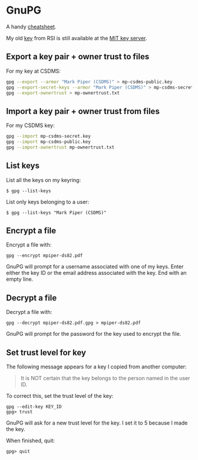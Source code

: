 # GnuPG

A handy [cheatsheet](http://irtfweb.ifa.hawaii.edu/~lockhart/gpg/gpg-cs.html).

My old
[key](http://pgp.mit.edu:11371/pks/lookup?op=get&search=0xCCDFA6FF3AEFC393)
from RSI is still available at the
[MIT key server](http://pgp.mit.edu:11371/).

## Export a key pair + owner trust to files

For my key at CSDMS:
```bash
gpg --export --armor "Mark Piper (CSDMS)" > mp-csdms-public.key
gpg --export-secret-keys --armor "Mark Piper (CSDMS)" > mp-csdms-secret.key
gpg --export-ownertrust > mp-ownertrust.txt
```

## Import a key pair + owner trust from files

For my CSDMS key:
```bash
gpg --import mp-csdms-secret.key
gpg --import mp-csdms-public.key
gpg --import-ownertrust mp-ownertrust.txt
```

## List keys

List all the keys on my keyring:

	$ gpg --list-keys

List only keys belonging to a user:

	$ gpg --list-keys "Mark Piper (CSDMS)"

## Encrypt a file

Encrypt a file with:
```
gpg --encrypt mpiper-ds82.pdf
```
GnuPG will prompt for a username associated with one of my keys.
Enter either the key ID or the email address associated with the key.
End with an empty line.

## Decrypt a file

Decrypt a file with:
```
gpg --decrypt mpiper-ds82.pdf.gpg > mpiper-ds82.pdf
```
GnuPG will prompt for the password for the key used to encrypt the file.

## Set trust level for key

The following message appears for a key I copied from another computer:

> It is NOT certain that the key belongs to the person named in the user ID.

To correct this,
set the trust level of the key:
```
gpg --edit-key KEY_ID
gpg> trust
```
GnuPG will ask for a new trust level for the key.
I set it to 5 because I made the key.

When finished, quit:
```
gpg> quit
```
